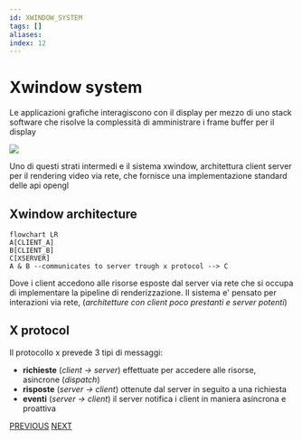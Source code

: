 ```yaml
---
id: XWINDOW_SYSTEM
tags: []
aliases: 
index: 12
---
```


# Xwindow system

Le applicazioni grafiche interagiscono con il display per mezzo di uno stack software che risolve la complessità di amministrare i frame buffer per il display

![](computer_graphics/Pasted%20image%2020241207151204.png)

Uno di questi strati intermedi e il sistema xwindow, architettura client server per il rendering video via rete, che fornisce una implementazione standard delle api opengl

## Xwindow architecture

```mermaid
flowchart LR
A[CLIENT_A]
B[CLIENT_B]
C[XSERVER]
A & B --communicates to server trough x protocol --> C
```

Dove i client accedono alle risorse esposte dal server via rete che si occupa di implementare la pipeline di renderizzazione.
Il sistema e' pensato per interazioni via rete, (*architetture con client poco prestanti e server potenti*) 

## X protocol

Il protocollo x prevede 3 tipi di messaggi:

- **richieste** (*client -> server*) effettuate per accedere alle risorse, asincrone (*dispatch*)
- **risposte** (*server -> client*) ottenute dal server in seguito a una richiesta
- **eventi** (*server -> client*) il server notifica i client in maniera asincrona e proattiva

[PREVIOUS](pages/html5.md) [NEXT](pages/webgl.md)

